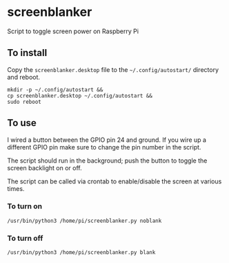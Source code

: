 # screenblanker
Script to toggle screen power on Raspberry Pi

## To install
Copy the `screenblanker.desktop` file to the `~/.config/autostart/` directory and reboot.

```
mkdir -p ~/.config/autostart &&
cp screenblanker.desktop ~/.config/autostart &&
sudo reboot 
```

## To use
I wired a button between the GPIO pin 24 and ground. If you wire up a different GPIO pin make sure to change the pin number in the script.

The script should run in the background; push the button to toggle the screen backlight on or off.

The script can be called via crontab to enable/disable the screen at various times.

### To turn on
```
/usr/bin/python3 /home/pi/screenblanker.py noblank
```

### To turn off
```
/usr/bin/python3 /home/pi/screenblanker.py blank
```
